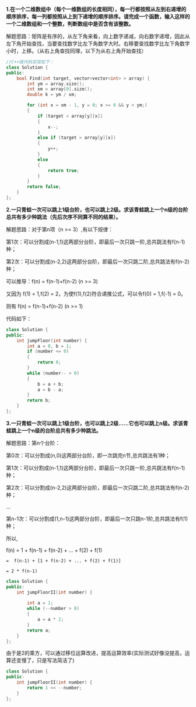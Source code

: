 **1.在一个二维数组中（每个一维数组的长度相同），每一行都按照从左到右递增的顺序排序，每一列都按照从上到下递增的顺序排序。请完成一个函数，输入这样的一个二维数组和一个整数，判断数组中是否含有该整数。**

解题思路：矩阵是有序的，从左下角来看，向上数字递减，向右数字递增，因此从左下角开始查找，当要查找数字比左下角数字大时。右移要查找数字比左下角数字小时，上移。（从右上角查找同理，以下为从右上角开始查找）

```c++
//C++版代码实现如下：
class Solution {
public:
    bool Find(int target, vector<vector<int> > array) {
        int ym = array.size();
        int xm = array[0].size();
        double k = ym / xm;

        for (int x = xm - 1, y = 0; x >= 0 && y < ym;)
        {
            if (target < array[y][x])
            {
                x--;
            }
            else if (target > array[y][x])
            {
                y++;
            }
            else
            {
                return true;
            }
        }
        return false;
    }
};
```

**2.一只青蛙一次可以跳上1级台阶，也可以跳上2级。求该青蛙跳上一个n级的台阶总共有多少种跳法（先后次序不同算不同的结果）。**

解题思路：对于第n项（n >= 3）,有以下规律：

第1次：可以分割成(n-1,1)这两部分台阶，即最后一次只跳一阶,总共跳法有f(n-1)种；

第2次：可以分割成(n-2,2)这两部分台阶，即最后一次只跳二阶,总共跳法有f(n-2)种；

可以推导：f(n) = f(n-1)+f(n-2) (n >= 3)

又因为 f(1) = 1,f(2) = 2，为使f(1),f(2)符合递推公式，可以令f(0) = 1,f(-1) = 0。

则有 f(n) = f(n-1)+f(n-2) (n >= 1)

代码如下：
```C++
class Solution {
public:
    int jumpFloor(int number) {
        int a = 0, b = 1;
        if (number <= 0)
        {
            return 0;
        }
        while (number-- > 0)
        {
            b = a + b;
            a = b - a;
        }
        return b;
    }
};
```

**3.一只青蛙一次可以跳上1级台阶，也可以跳上2级……它也可以跳上n级。求该青蛙跳上一个n级的台阶总共有多少种跳法。**

解题思路：第n个台阶：

第0次：可以分割成(n,0)这两部分台阶，即一次跳完n节,总共跳法有1种；

第1次：可以分割成(n-1,1)这两部分台阶，即最后一次只跳一阶,总共跳法有f(n-1)种；

第2次：可以分割成(n-2,2)这两部分台阶，即最后一次只跳二阶,总共跳法有f(n-2)种；

...

第n-1次：可以分割成(1,n-1)这两部分台阶，即最后一次只跳n-1阶,总共跳法有f(1)种；

所以,

f(n) = 1 + f(n-1) + f(n-2) + ... + f(2) + f(1) 

    =  f(n-1) + [1 + f(n-2) + ... + f(2) + f(1)]

    = 2 * f(n-1)

```c++
class Solution {
public:
    int jumpFloorII(int number) {
        
        int a = 1;
        while (--number > 0)
        {
            a = a * 2;
        }
        return a;
    }
};
```
由于是2的乘方，可以通过移位运算改进，提高运算效率(实际测试好像没提高，运算还变慢了，只是写法简洁了)

```c++
class Solution {
public:
    int jumpFloorII(int number) {
        return 1 << --number;
    }
};
```
